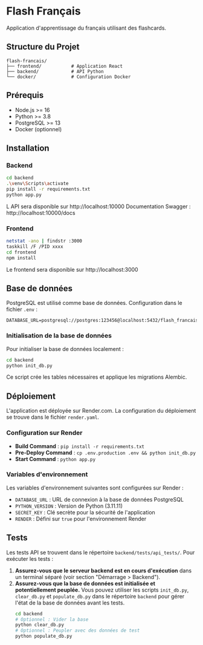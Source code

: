 # Flash Français

Application d'apprentissage du français utilisant des flashcards.

## Structure du Projet

```
flash-francais/
├── frontend/           # Application React
├── backend/            # API Python
└── docker/             # Configuration Docker
```

## Prérequis

- Node.js >= 16
- Python >= 3.8
- PostgreSQL >= 13
- Docker (optionnel)

## Installation

### Backend
```bash
cd backend
.\venv\Scripts\activate
pip install -r requirements.txt
python app.py
```
L API sera disponible sur http://localhost:10000
Documentation Swagger : http://localhost:10000/docs

### Frontend

```bash
netstat -ano | findstr :3000
taskkill /F /PID xxxx
cd frontend
npm install
```
Le frontend sera disponible sur http://localhost:3000


## Base de données

PostgreSQL est utilisé comme base de données.
Configuration dans le fichier `.env` :

```env
DATABASE_URL=postgresql://postgres:123456@localhost:5432/flash_francais
```

### Initialisation de la base de données

Pour initialiser la base de données localement :

```bash
cd backend
python init_db.py
```

Ce script crée les tables nécessaires et applique les migrations Alembic.

## Déploiement

L'application est déployée sur Render.com.
La configuration du déploiement se trouve dans le fichier `render.yaml`.

### Configuration sur Render

- **Build Command** : `pip install -r requirements.txt`
- **Pre-Deploy Command** : `cp .env.production .env && python init_db.py`
- **Start Command** : `python app.py`

### Variables d'environnement

Les variables d'environnement suivantes sont configurées sur Render :

- `DATABASE_URL` : URL de connexion à la base de données PostgreSQL
- `PYTHON_VERSION` : Version de Python (3.11.11)
- `SECRET_KEY` : Clé secrète pour la sécurité de l'application
- `RENDER` : Défini sur `true` pour l'environnement Render

## Tests

Les tests API se trouvent dans le répertoire `backend/tests/api_tests/`.
Pour exécuter les tests :

1.  **Assurez-vous que le serveur backend est en cours d'exécution** dans un terminal séparé (voir section "Démarrage > Backend").
2.  **Assurez-vous que la base de données est initialisée et potentiellement peuplée.** Vous pouvez utiliser les scripts `init_db.py`, `clear_db.py` et `populate_db.py` dans le répertoire `backend` pour gérer l'état de la base de données avant les tests.
    ```bash
    cd backend
    # Optionnel : Vider la base
    python clear_db.py 
    # Optionnel : Peupler avec des données de test
    python populate_db.py 
    ```
